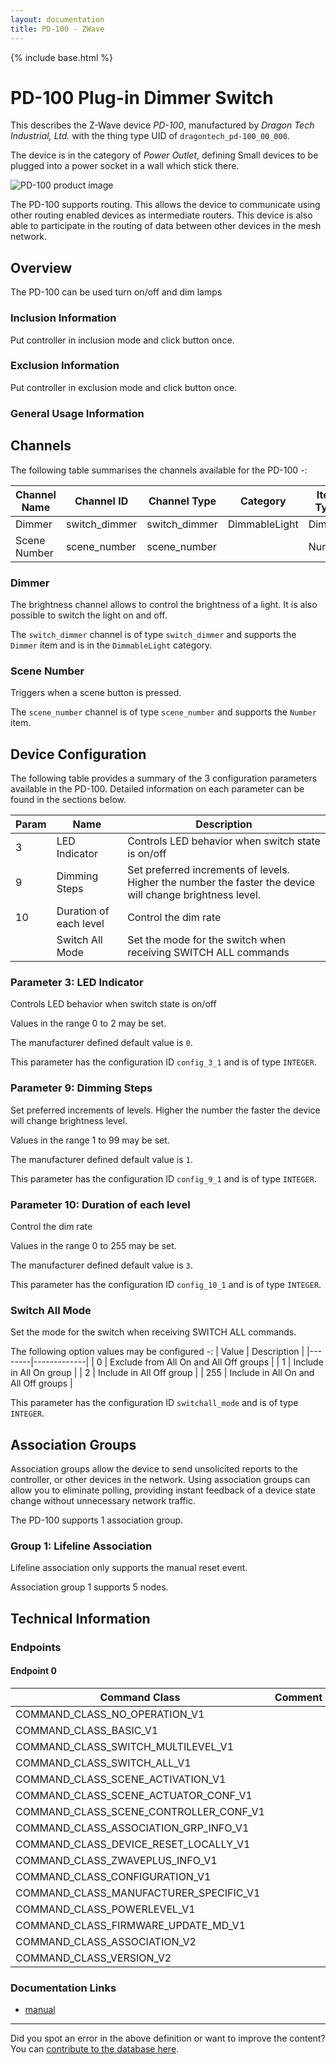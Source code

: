 ```yaml
---
layout: documentation
title: PD-100 - ZWave
---
```


{% include base.html %}

# PD-100 Plug-in Dimmer Switch
This describes the Z-Wave device *PD-100*, manufactured by *Dragon Tech Industrial, Ltd.* with the thing type UID of ```dragontech_pd-100_00_000```.

The device is in the category of *Power Outlet*, defining Small devices to be plugged into a power socket in a wall which stick there.

![PD-100 product image](https://opensmarthouse.org/zwavedatabase/1406/image/)


The PD-100 supports routing. This allows the device to communicate using other routing enabled devices as intermediate routers.  This device is also able to participate in the routing of data between other devices in the mesh network.

## Overview

The PD-100 can be used turn on/off and dim lamps

### Inclusion Information

Put controller in inclusion mode and click button once.

### Exclusion Information

Put controller in exclusion mode and click button once.

### General Usage Information



## Channels

The following table summarises the channels available for the PD-100 -:

| Channel Name | Channel ID | Channel Type | Category | Item Type |
|--------------|------------|--------------|----------|-----------|
| Dimmer | switch_dimmer | switch_dimmer | DimmableLight | Dimmer | 
| Scene Number | scene_number | scene_number |  | Number | 

### Dimmer
The brightness channel allows to control the brightness of a light.
            It is also possible to switch the light on and off.

The ```switch_dimmer``` channel is of type ```switch_dimmer``` and supports the ```Dimmer``` item and is in the ```DimmableLight``` category.

### Scene Number
Triggers when a scene button is pressed.

The ```scene_number``` channel is of type ```scene_number``` and supports the ```Number``` item.



## Device Configuration

The following table provides a summary of the 3 configuration parameters available in the PD-100.
Detailed information on each parameter can be found in the sections below.

| Param | Name  | Description |
|-------|-------|-------------|
| 3 | LED Indicator | Controls LED behavior when switch state is on/off |
| 9 | Dimming Steps | Set preferred increments of levels. Higher the number the faster the device will change brightness level. |
| 10 | Duration of each level | Control the dim rate |
|  | Switch All Mode | Set the mode for the switch when receiving SWITCH ALL commands |

### Parameter 3: LED Indicator

Controls LED behavior when switch state is on/off

Values in the range 0 to 2 may be set.

The manufacturer defined default value is ```0```.

This parameter has the configuration ID ```config_3_1``` and is of type ```INTEGER```.


### Parameter 9: Dimming Steps

Set preferred increments of levels. Higher the number the faster the device will change brightness level.

Values in the range 1 to 99 may be set.

The manufacturer defined default value is ```1```.

This parameter has the configuration ID ```config_9_1``` and is of type ```INTEGER```.


### Parameter 10: Duration of each level

Control the dim rate

Values in the range 0 to 255 may be set.

The manufacturer defined default value is ```3```.

This parameter has the configuration ID ```config_10_1``` and is of type ```INTEGER```.

### Switch All Mode

Set the mode for the switch when receiving SWITCH ALL commands.

The following option values may be configured -:
| Value  | Description |
|--------|-------------|
| 0 | Exclude from All On and All Off groups |
| 1 | Include in All On group |
| 2 | Include in All Off group |
| 255 | Include in All On and All Off groups |

This parameter has the configuration ID ```switchall_mode``` and is of type ```INTEGER```.


## Association Groups

Association groups allow the device to send unsolicited reports to the controller, or other devices in the network. Using association groups can allow you to eliminate polling, providing instant feedback of a device state change without unnecessary network traffic.

The PD-100 supports 1 association group.

### Group 1: Lifeline Association

Lifeline association only supports the manual reset event.

Association group 1 supports 5 nodes.

## Technical Information

### Endpoints

#### Endpoint 0

| Command Class | Comment |
|---------------|---------|
| COMMAND_CLASS_NO_OPERATION_V1| |
| COMMAND_CLASS_BASIC_V1| |
| COMMAND_CLASS_SWITCH_MULTILEVEL_V1| |
| COMMAND_CLASS_SWITCH_ALL_V1| |
| COMMAND_CLASS_SCENE_ACTIVATION_V1| |
| COMMAND_CLASS_SCENE_ACTUATOR_CONF_V1| |
| COMMAND_CLASS_SCENE_CONTROLLER_CONF_V1| |
| COMMAND_CLASS_ASSOCIATION_GRP_INFO_V1| |
| COMMAND_CLASS_DEVICE_RESET_LOCALLY_V1| |
| COMMAND_CLASS_ZWAVEPLUS_INFO_V1| |
| COMMAND_CLASS_CONFIGURATION_V1| |
| COMMAND_CLASS_MANUFACTURER_SPECIFIC_V1| |
| COMMAND_CLASS_POWERLEVEL_V1| |
| COMMAND_CLASS_FIRMWARE_UPDATE_MD_V1| |
| COMMAND_CLASS_ASSOCIATION_V2| |
| COMMAND_CLASS_VERSION_V2| |

### Documentation Links

* [manual](https://opensmarthouse.org/zwavedatabase/1406/reference/dragontech-wd100.pdf)

---

Did you spot an error in the above definition or want to improve the content?
You can [contribute to the database here](https://opensmarthouse.org/zwavedatabase/1406).
